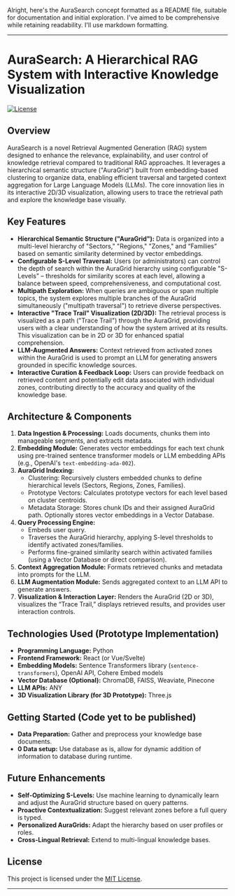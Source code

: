 Alright, here's the AuraSearch concept formatted as a README file, suitable for documentation and initial exploration.  I've aimed to be comprehensive while retaining readability. I'll use markdown formatting.

---

# AuraSearch: A Hierarchical RAG System with Interactive Knowledge Visualization

[![License](https://img.shields.io/badge/License-MIT-blue.svg)](LICENSE)  

## Overview

AuraSearch is a novel Retrieval Augmented Generation (RAG) system designed to enhance the relevance, explainability, and user control of knowledge retrieval compared to traditional RAG approaches. It leverages a hierarchical semantic structure ("AuraGrid") built from embedding-based clustering to organize data, enabling efficient traversal and targeted context aggregation for Large Language Models (LLMs).  The core innovation lies in its interactive 2D/3D visualization, allowing users to trace the retrieval path and explore the knowledge base visually.

## Key Features

*   **Hierarchical Semantic Structure ("AuraGrid"):** Data is organized into a multi-level hierarchy of "Sectors," "Regions," "Zones," and “Families” based on semantic similarity determined by vector embeddings.
*   **Configurable S-Level Traversal:** Users (or administrators) can control the depth of search within the AuraGrid hierarchy using configurable "S-Levels" – thresholds for similarity scores at each level, allowing a balance between speed, comprehensiveness, and computational cost.
*   **Multipath Exploration:**  When queries are ambiguous or span multiple topics, the system explores multiple branches of the AuraGrid simultaneously ("multipath traversal") to retrieve diverse perspectives.
*   **Interactive "Trace Trail" Visualization (2D/3D):** The retrieval process is visualized as a path ("Trace Trail") through the AuraGrid, providing users with a clear understanding of how the system arrived at its results.  This visualization can be in 2D or 3D for enhanced spatial comprehension.
*   **LLM-Augmented Answers:** Context retrieved from activated zones within the AuraGrid is used to prompt an LLM for generating answers grounded in specific knowledge sources.
*   **Interactive Curation & Feedback Loop:** Users can provide feedback on retrieved content and potentially edit data associated with individual zones, contributing directly to the accuracy and quality of the knowledge base.

## Architecture & Components

1.  **Data Ingestion & Processing:** Loads documents, chunks them into manageable segments, and extracts metadata.
2.  **Embedding Module:** Generates vector embeddings for each text chunk using pre-trained sentence transformer models or LLM embedding APIs (e.g., OpenAI's `text-embedding-ada-002`).
3.  **AuraGrid Indexing:**
    *   Clustering: Recursively clusters embedded chunks to define hierarchical levels (Sectors, Regions, Zones, Families).
    *   Prototype Vectors: Calculates prototype vectors for each level based on cluster centroids.
    *   Metadata Storage: Stores chunk IDs and their assigned AuraGrid path.  Optionally stores vector embeddings in a Vector Database.
4.  **Query Processing Engine:**
    *   Embeds user query.
    *   Traverses the AuraGrid hierarchy, applying S-level thresholds to identify activated zones/families.
    *   Performs fine-grained similarity search within activated families (using a Vector Database or direct comparison).
5.  **Context Aggregation Module:** Formats retrieved chunks and metadata into prompts for the LLM.
6.  **LLM Augmentation Module:** Sends aggregated context to an LLM API to generate answers.
7.  **Visualization & Interaction Layer:** Renders the AuraGrid (2D or 3D), visualizes the “Trace Trail,” displays retrieved results, and provides user interaction controls.

## Technologies Used (Prototype Implementation)

*   **Programming Language:** Python
*   **Frontend Framework:** React (or Vue/Svelte)
*   **Embedding Models:** Sentence Transformers library (`sentence-transformers`), OpenAI API, Cohere Embed models
*   **Vector Database (Optional):** ChromaDB, FAISS, Weaviate, Pinecone
*   **LLM APIs:** ANY
*   **3D Visualization Library (for 3D Prototype):** Three.js

## Getting Started (Code yet to be published)

*  **Data Preparation:** Gather and preprocess your knowledge base documents.
*   **0 Data setup:** Use database as is, allow for dynamic addition of information to database during runtime.

## Future Enhancements

*   **Self-Optimizing S-Levels:** Use machine learning to dynamically learn and adjust the AuraGrid structure based on query patterns.
*   **Proactive Contextualization:** Suggest relevant zones before a full query is typed.
*   **Personalized AuraGrids:** Adapt the hierarchy based on user profiles or roles.
*   **Cross-Lingual Retrieval:** Extend to multi-lingual knowledge bases.

## License

This project is licensed under the [MIT License](LICENSE).

---
